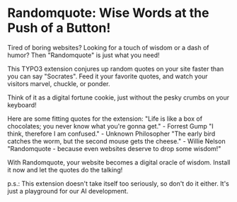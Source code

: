# Randomquote: Wise Words at the Push of a Button!

Tired of boring websites? Looking for a touch of wisdom or a dash of humor? Then "Randomquote" is just what you need!

This TYPO3 extension conjures up random quotes on your site faster than you can say "Socrates".
Feed it your favorite quotes, and watch your visitors marvel, chuckle, or ponder.

Think of it as a digital fortune cookie, just without the pesky crumbs on your keyboard!

Here are some fitting quotes for the extension:
"Life is like a box of chocolates; you never know what you're gonna get." - Forrest Gump
"I think, therefore I am confused." - Unknown Philosopher
"The early bird catches the worm, but the second mouse gets the cheese." - Willie Nelson
"Randomquote - because even websites deserve to drop some wisdom!"

With Randomquote, your website becomes a digital oracle of wisdom. Install it now and let the quotes do the talking!

p.s.:
This extension doesn't take itself too seriously, so don't do it either.
It's just a playground for our AI development.